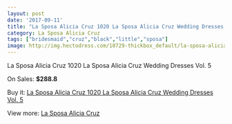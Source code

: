 ```yaml
---
layout: post
date: '2017-09-11'
title: "La Sposa Alicia Cruz 1020 La Sposa Alicia Cruz Wedding Dresses Vol. 5"
category: La Sposa Alicia Cruz
tags: ["bridesmaid","cruz","black","little","sposa"]
image: http://img.hectodress.com/10729-thickbox_default/la-sposa-alicia-cruz-1020-la-sposa-alicia-cruz-wedding-dresses-vol-5.jpg
---
```

La Sposa Alicia Cruz 1020 La Sposa Alicia Cruz Wedding Dresses Vol. 5

On Sales: **$288.8**
<a href="https://www.hectodress.com/la-sposa-alicia-cruz/5304-la-sposa-alicia-cruz-1020-la-sposa-alicia-cruz-wedding-dresses-vol-5.html"><amp-img layout="responsive" width="600" height="600" src="//img.hectodress.com/10729-thickbox_default/la-sposa-alicia-cruz-1020-la-sposa-alicia-cruz-wedding-dresses-vol-5.jpg" alt="La Sposa Alicia Cruz 1020 La Sposa Alicia Cruz Wedding Dresses Vol. 5 0" /></a>

Buy it: [La Sposa Alicia Cruz 1020 La Sposa Alicia Cruz Wedding Dresses Vol. 5](https://www.hectodress.com/la-sposa-alicia-cruz/5304-la-sposa-alicia-cruz-1020-la-sposa-alicia-cruz-wedding-dresses-vol-5.html "La Sposa Alicia Cruz 1020 La Sposa Alicia Cruz Wedding Dresses Vol. 5")

View more: [La Sposa Alicia Cruz](https://www.hectodress.com/89-la-sposa-alicia-cruz "La Sposa Alicia Cruz")